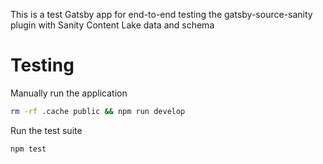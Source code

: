 This is a test Gatsby app for end-to-end testing the gatsby-source-sanity plugin with Sanity Content Lake data and schema

# Testing
Manually run the application

```bash
rm -rf .cache public && npm run develop
```

Run the test suite

```bash
npm test
```
